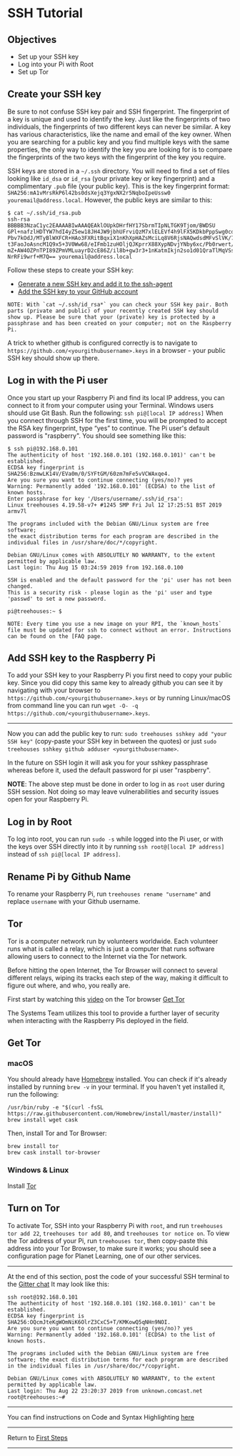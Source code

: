 # SSH Tutorial
## Objectives
- Set up your SSH key
- Log into your Pi with Root
- Set up Tor

## Create your SSH key 
Be sure to not confuse SSH key pair and SSH fingerprint. The fingerprint of a key is unique and used to identify the key. Just like the fingerprints of two individuals, the fingerprints of two different keys can never be similar. A key has various characteristics, like the name and email of the key owner. When you are searching for a public key and you find multiple keys with the same properties, the only way to identify the key you are looking for is to compare the fingerprints of the two keys with the fingerprint of the key you require.

SSH keys are stored in a `~/.ssh` directory. You will need to find a set of files looking like `id_dsa` or `id_rsa` (your private key or key fingerprint) and a complimentary `.pub` file (your public key).
This is the key fingerprint format: `SHA256:mA1vMrsRkP6l42bs0dsXejq3YgxNX2r5NqboIpeUssw0 youremail@address.local`.
However, the public keys are similar to this: 
```
$ cat ~/.ssh/id_rsa.pub
ssh-rsa BBBBB3NzaC1yc2EAAAABIwAAAQEAklOUpkDHrfHY17SbrmTIpNLTGK9Tjom/BWDSU
GPl+nafzlHDTYW7hdI4yZ5ew18JH4JW9jbhUFrviQzM7xlELEVf4h9lFX5KDkbPppSwg0cda3
Pbv7kOdJ/MTyBlWXFCR+HAo3FXRitBqxiX1nKhXpHAZsMciLq8V6RjsNAQwdsdMFvSlVK/7XA
t3FaoJoAsncM1Q9x5+3V0Ww68/eIFmb1zuHOljQJKprrX88XypNDvjYNby6xc/Pb0rwert/En
mZ+AW4OZPnTPI89ZPmVMLuayrD2cE86Z/il8b+gw3r3+1nKatmIkjn2so1d01QraTlMqVSsbx
NrRFi9wrf+M7Q== youremail@address.local
```
Follow these steps to create your SSH key:
- [Generate a new SSH key and add it to the ssh-agent](https://help.github.com/en/github/authenticating-to-github/generating-a-new-ssh-key-and-adding-it-to-the-ssh-agent)
- [Add the SSH key to your GitHub account](https://help.github.com/en/github/authenticating-to-github/adding-a-new-ssh-key-to-your-github-account)
```
NOTE: With `cat ~/.ssh/id_rsa*` you can check your SSH key pair. Both parts (private and public) of your recently created SSH key should show up. Please be sure that your (private) key is protected by a passphrase and has been created on your computer; not on the Raspberry Pi.
```
A trick to whether github is configured correctly is to navigate to `https://github.com/<yourgithubusername>.keys` in a browser - your public SSH key should show up there.

## Log in with the Pi user
Once you start up your Raspberry Pi and find its local IP address, you can connect to it from your computer using your Terminal. Windows users should use Git Bash.
Run the following:
`ssh pi@[local IP address]`
When you connect through SSH for the first time, you will be prompted to accept the RSA key fingerprint, type “yes” to continue. The Pi user's default password is "raspberry". You should see something like this:
```
$ ssh pi@192.168.0.101
The authenticity of host '192.168.0.101 (192.168.0.101)' can't be established.
ECDSA key fingerprint is SHA256:BzmwLK14V/EVa0m/0/SYFtGM/60zm7mFe5vVCWAxqe4.
Are you sure you want to continue connecting (yes/no)? yes
Warning: Permanently added '192.168.0.101' (ECDSA) to the list of known hosts.
Enter passphrase for key '/Users/username/.ssh/id_rsa':
Linux treehouses 4.19.58-v7+ #1245 SMP Fri Jul 12 17:25:51 BST 2019 armv7l

The programs included with the Debian GNU/Linux system are free software;
the exact distribution terms for each program are described in the
individual files in /usr/share/doc/*/copyright.

Debian GNU/Linux comes with ABSOLUTELY NO WARRANTY, to the extent
permitted by applicable law.
Last login: Thu Aug 15 03:24:59 2019 from 192.168.0.100

SSH is enabled and the default password for the 'pi' user has not been changed.
This is a security risk - please login as the 'pi' user and type 'passwd' to set a new password.

pi@treehouses:~ $
```

```
NOTE: Every time you use a new image on your RPI, the `known_hosts` file must be updated for ssh to connect without an error. Instructions can be found on the [FAQ page.
```
## Add SSH key to the Raspberry Pi
To add your SSH key to your Raspberry Pi you first need to copy your public key. Since you did copy this same key to already github you can see it by navigating with your browser to `https://github.com/<yourgithubusername>.keys` or by running Linux/macOS from command line you can run `wget -O- -q https://github.com/<yourgithubusername>.keys`.
***

Now you can add the public key to run: `sudo treehouses sshkey add "your SSH key"` (copy-paste your SSH key in between the quotes) or just `sudo treehouses sshkey github adduser <yourgithubusername>`.

In the future on SSH login it will ask you for your sshkey passphrase whereas before it, used the default password for pi user "raspberry".

**NOTE**: The above step must be done in order to log in as `root` user during SSH session. Not doing so may leave vulnerabilities and security issues open for your Raspberry Pi.

## Log in by Root
To log into root, you can run `sudo -s` while logged into the Pi user, or with the keys over SSH directly into it by running `ssh root@[local IP address]` instead of `ssh pi@[local IP address]`.

## Rename Pi by Github Name
To rename your Raspberry Pi, run `treehouses rename "username"` and replace `username` with your Github username.

## Tor
Tor is a computer network run by volunteers worldwide. Each volunteer runs what is called a relay, which is just a computer that runs software allowing users to connect to the Internet via the Tor network.

Before hitting the open Internet, the Tor Browser will connect to several different relays, wiping its tracks each step of the way, making it difficult to figure out where, and who, you really are.

First start by watching this [video](https://www.youtube.com/watch?v=6czcc1gZ7Ak) on the Tor browser
[Get Tor](https://www.torproject.org/download/)

The Systems Team utilizes this tool to provide a further layer of security when interacting with the Raspberry Pis deployed in the field.

## Get Tor
### macOS
You should already have [Homebrew](https://brew.sh/) installed. You can check if it's already installed by running `brew -v` in your terminal. If you haven't yet installed it, run the following:

```
/usr/bin/ruby -e "$(curl -fsSL https://raw.githubusercontent.com/Homebrew/install/master/install)"
brew install wget cask
```
Then, install Tor and Tor Browser:
```
brew install tor
brew cask install tor-browser
```
### Windows & Linux
Install [Tor](https://www.torproject.org/download/)

## Turn on Tor
To activate Tor, SSH into your Raspberry Pi with `root`, and run `treehouses tor add 22`, `treehouses tor add 80`, and `treehouses tor notice on`. To view the Tor address of your Pi, run `treehouses tor`, then copy-paste this address into your Tor Browser, to make sure it works; you should see a configuration page for Planet Learning, one of our other services.
***
At the end of this section, post the code of your successful SSH terminal to the [Gitter chat](https://gitter.im/treehouses/Lobby)
It may look like this:
```
ssh root@192.168.0.101
The authenticity of host '192.168.0.101 (192.168.0.101)' can't be established.                                                              
ECDSA key fingerprint is SHA256:OQcmJteKgWOmNiK6OlrZ3CxC5+T/KMKowQ5qNHn9NOI.
Are you sure you want to continue connecting (yes/no)? yes   
Warning: Permanently added '192.168.0.101' (ECDSA) to the list of known hosts.

The programs included with the Debian GNU/Linux system are free software; the exact distribution terms for each program are described in the individual files in /usr/share/doc/*/copyright.

Debian GNU/Linux comes with ABSOLUTELY NO WARRANTY, to the extent
permitted by applicable law.
Last login: Thu Aug 22 23:20:37 2019 from unknown.comcast.net
root@treehouses:~#
```
***
You can find instructions on Code and Syntax Highlighting [here](https://github.com/adam-p/markdown-here/wiki/Markdown-Cheatsheet#code-and-syntax-highlighting)
***
Return to [First Steps](https://treehouses.io/#!./pages/vi/firststeps.md#Step_2_-_Use_SSH_and_Tor_to_remotely_control_your_Raspberry_Pi)
***
